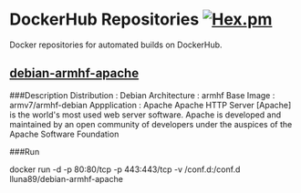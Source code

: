 # DockerHub Repositories [![Hex.pm](https://img.shields.io/hexpm/l/plug.svg)](http://www.apache.org/licenses/LICENSE-2.0)
Docker repositories for automated builds on DockerHub. 

## [debian-armhf-apache](https://hub.docker.com/r/lluna89/debian-armhf-apache/)

###Description
Distribution : Debian
Architecture : armhf
Base Image : armv7/armhf-debian
Appplication : Apache
        Apache HTTP Server [Apache] is the world's most used web server software. Apache is developed and maintained by an open community of developers under the auspices of the Apache Software Foundation

###Run

docker run -d -p 80:80/tcp -p 443:443/tcp -v /conf.d:/conf.d lluna89/debian-armhf-apache



